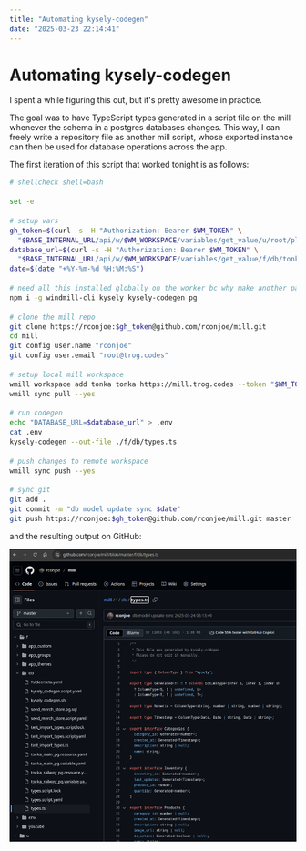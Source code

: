 ```yaml
---
title: "Automating kysely-codegen"
date: "2025-03-23 22:14:41"
---
```


# Automating kysely-codegen

I spent a while figuring this out, but it's pretty awesome in practice.

The goal was to have TypeScript types generated in a script file on the mill whenever the schema in a postgres databases changes. This way, I can freely write a repository file as another mill script, whose exported instance can then be used for database operations across the app.

The first iteration of this script that worked tonight is as follows:

```bash
# shellcheck shell=bash

set -e

# setup vars
gh_token=$(curl -s -H "Authorization: Bearer $WM_TOKEN" \
  "$BASE_INTERNAL_URL/api/w/$WM_WORKSPACE/variables/get_value/u/root/plentiful_github" | jq -r .)
database_url=$(curl -s -H "Authorization: Bearer $WM_TOKEN" \
  "$BASE_INTERNAL_URL/api/w/$WM_WORKSPACE/variables/get_value/f/db/tonka_railway_pg" | jq -r .)
date=$(date "+%Y-%m-%d %H:%M:%S")

# need all this installed globally on the worker bc why make another package.json
npm i -g windmill-cli kysely kysely-codegen pg

# clone the mill repo
git clone https://rconjoe:$gh_token@github.com/rconjoe/mill.git
cd mill
git config user.name "rconjoe"
git config user.email "root@trog.codes"

# setup local mill workspace
wmill workspace add tonka tonka https://mill.trog.codes --token "$WM_TOKEN"
wmill sync pull --yes

# run codegen
echo "DATABASE_URL=$database_url" > .env
cat .env
kysely-codegen --out-file ./f/db/types.ts

# push changes to remote workspace
wmill sync push --yes

# sync git
git add .
git commit -m "db model update sync $date"
git push https://rconjoe:$gh_token@github.com/rconjoe/mill.git master
```

and the resulting output on GitHub:

<img alt="successful kysely type automation" src="../images/kysely-codegen-automated.png" width="800" />
